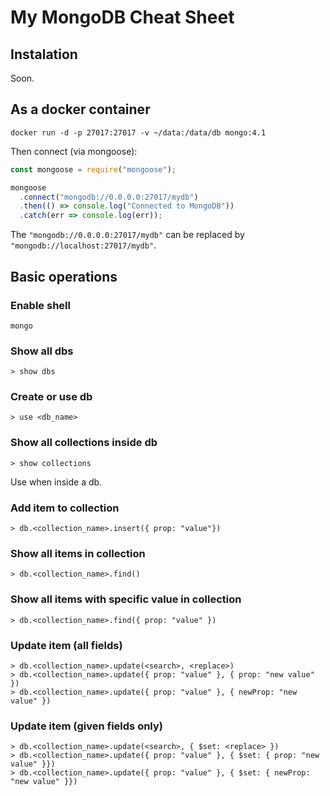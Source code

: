# My MongoDB Cheat Sheet

## Instalation

Soon.

## As a docker container

```
docker run -d -p 27017:27017 -v ~/data:/data/db mongo:4.1
```

Then connect (via mongoose):

```js
const mongoose = require("mongoose");

mongoose
  .connect("mongodb://0.0.0.0:27017/mydb")
  .then(() => console.log("Connected to MongoDB"))
  .catch(err => console.log(err));
```

The `"mongodb://0.0.0.0:27017/mydb"` can be replaced by `"mongodb://localhost:27017/mydb"`.

## Basic operations

### Enable shell

```
mongo
```

### Show all dbs

```
> show dbs
```

### Create or use db

```
> use <db_name>
```

### Show all collections inside db

```
> show collections
```

Use when inside a db.

### Add item to collection

```
> db.<collection_name>.insert({ prop: "value"})
```

### Show all items in collection

```
> db.<collection_name>.find()
```

### Show all items with specific value in collection

```
> db.<collection_name>.find({ prop: "value" })
```

### Update item (all fields)

```
> db.<collection_name>.update(<search>, <replace>)
> db.<collection_name>.update({ prop: "value" }, { prop: "new value" })
> db.<collection_name>.update({ prop: "value" }, { newProp: "new value" })
```

### Update item (given fields only)

```
> db.<collection_name>.update(<search>, { $set: <replace> })
> db.<collection_name>.update({ prop: "value" }, { $set: { prop: "new value" }})
> db.<collection_name>.update({ prop: "value" }, { $set: { newProp: "new value" }})
```
